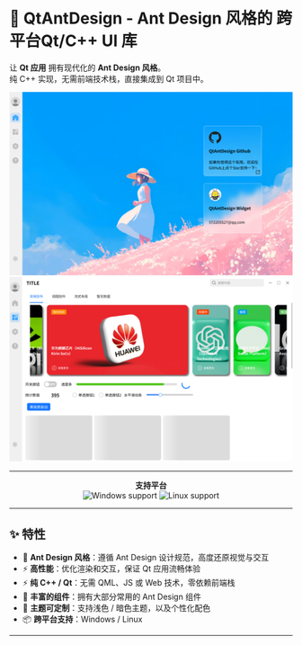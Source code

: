 # 🎨 QtAntDesign - Ant Design 风格的 跨平台Qt/C++ UI 库

让 **Qt 应用** 拥有现代化的 **Ant Design 风格**。  
纯 C++ 实现，无需前端技术栈，直接集成到 Qt 项目中。  

![screenshot1](QtAntDesign/Imgs/2de03c283bd5b510d2e3f3a7ecf7afeb.png)  
![screenshot2](QtAntDesign/Imgs/6cd14ab521ff52f17253867ba464f844.png)

---

<p align="center">
  <b>支持平台</b><br>
  <img src="https://img.shields.io/badge/platform-Windows-blue?logo=windows" alt="Windows support">
  <img src="https://img.shields.io/badge/platform-Linux-green?logo=linux" alt="Linux support">
</p>

---

## ✨ 特性
- 🎯 **Ant Design 风格**：遵循 Ant Design 设计规范，高度还原视觉与交互  
- ⚡ **高性能**：优化渲染和交互，保证 Qt 应用流畅体验  
- ⚡ **纯 C++ / Qt**：无需 QML、JS 或 Web 技术，零依赖前端栈  
- 🧩 **丰富的组件**：拥有大部分常用的 Ant Design 组件
- 🎨 **主题可定制**：支持浅色 / 暗色主题，以及个性化配色  
- 📦 **跨平台支持**：Windows / Linux

---

